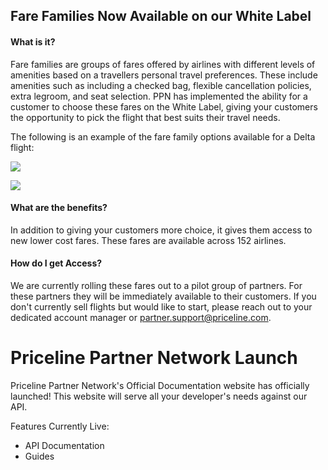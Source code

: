 ## Fare Families Now Available on our White Label

#### What is it?
Fare families are groups of fares offered by airlines with different levels of amenities based on a travellers personal travel preferences. These include amenities such as including a checked bag, flexible cancellation policies, extra legroom, and seat selection. PPN has implemented the ability for a customer to choose these fares on the White Label, giving your customers the opportunity to pick the flight that best suits their travel needs.

The following is an example of the fare family options available for a Delta flight:

![](https://imgur.com/NQb9RNC.png)

![](https://i.imgur.com/oSnAzXI.png)

#### What are the benefits?
In addition to giving your customers more choice, it gives them access to new lower cost fares. These fares are available across 152 airlines.

#### How do I get Access?
We are currently rolling these fares out to a pilot group of partners. For these partners they will be immediately available to their customers. If you don't currently sell flights but would like to start, please reach out to your dedicated account manager or partner.support@priceline.com.


Priceline Partner Network Launch
==================================

Priceline Partner Network's Official Documentation website has officially launched!
This website will serve all your developer's needs against our API. 

Features Currently Live:
- API Documentation
- Guides

    
